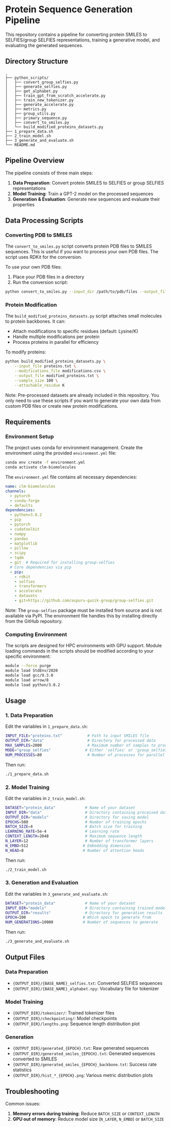 # Protein Sequence Generation Pipeline

This repository contains a pipeline for converting protein SMILES to SELFIES/group SELFIES representations, training a generative model, and evaluating the generated sequences.

## Directory Structure

```
.
├── python_scripts/
│   ├── convert_group_selfies.py
│   ├── generate_selfies.py
│   ├── get_alphabet.py
│   ├── train_gpt_from_scratch_accelerate.py
│   ├── train_new_tokenizer.py
│   ├── generate_accelerate.py
│   ├── metrics.py
│   ├── group_utils.py
│   ├── primary_sequence.py
│   ├── convert_to_smiles.py
│   └── build_modified_proteins_datasets.py
├── 1_prepare_data.sh
├── 2_train_model.sh
├── 3_generate_and_evaluate.sh
└── README.md
```

## Pipeline Overview

The pipeline consists of three main steps:

1. **Data Preparation**: Convert protein SMILES to SELFIES or group SELFIES representations
2. **Model Training**: Train a GPT-2 model on the processed sequences
3. **Generation & Evaluation**: Generate new sequences and evaluate their properties

## Data Processing Scripts

### Converting PDB to SMILES
The `convert_to_smiles.py` script converts protein PDB files to SMILES sequences. This is useful if you want to process your own PDB files. The script uses RDKit for the conversion.

To use your own PDB files:
1. Place your PDB files in a directory
2. Run the conversion script:
```bash
python convert_to_smiles.py --input_dir /path/to/pdb/files --output_file proteins.txt
```

### Protein Modification
The `build_modified_proteins_datasets.py` script attaches small molecules to protein backbones. It can:
- Attach modifications to specific residues (default: Lysine/K)
- Handle multiple modifications per protein
- Process proteins in parallel for efficiency

To modify proteins:
```bash
python build_modified_proteins_datasets.py \
    --input_file proteins.txt \
    --modifications_file modifications.csv \
    --output_file modified_proteins.txt \
    --sample_size 100 \
    --attachable_residue K
```

Note: Pre-processed datasets are already included in this repository. You only need to use these scripts if you want to generate your own data from custom PDB files or create new protein modifications.

## Requirements

### Environment Setup

The project uses conda for environment management. Create the environment using the provided `environment.yml` file:

```bash
conda env create -f environment.yml
conda activate clm-biomolecules
```

The `environment.yml` file contains all necessary dependencies:

```yaml
name: clm-biomolecules
channels:
  - pytorch
  - conda-forge
  - defaults
dependencies:
  - python=3.8.2
  - pip
  - pytorch
  - cudatoolkit
  - numpy
  - pandas
  - matplotlib
  - pillow
  - scipy
  - tqdm
  - git  # Required for installing group-selfies
  # Core dependencies via pip
  - pip:
    - rdkit
    - selfies
    - transformers
    - accelerate
    - datasets
    - git+https://github.com/aspuru-guzik-group/group-selfies.git
```

Note: The `group-selfies` package must be installed from source and is not available via PyPI. The environment file handles this by installing directly from the GitHub repository.

### Computing Environment

The scripts are designed for HPC environments with GPU support. Module loading commands in the scripts should be modified according to your specific environment:

```bash
module --force purge
module load StdEnv/2020 
module load gcc/9.3.0 
module load arrow/8
module load python/3.8.2
```

## Usage

### 1. Data Preparation

Edit the variables in `1_prepare_data.sh`:

```bash
INPUT_FILE="proteins.txt"           # Path to input SMILES file
OUTPUT_DIR="data"                   # Directory for processed data
MAX_SAMPLES=2000                    # Maximum number of samples to process
MODE="group_selfies"               # Either 'selfies' or 'group_selfies'
NUM_PROCESSES=80                    # Number of processes for parallel computation
```

Then run:

```bash
./1_prepare_data.sh
```

### 2. Model Training

Edit the variables in `2_train_model.sh`:

```bash
DATASET="protein_data"             # Name of your dataset
INPUT_DIR="data"                   # Directory containing processed data
OUTPUT_DIR="models"                # Directory for saving model
EPOCHS=500                         # Number of training epochs
BATCH_SIZE=4                       # Batch size for training
LEARNING_RATE=5e-4                 # Learning rate
CONTEXT_LENGTH=2048                # Maximum sequence length
N_LAYER=12                         # Number of transformer layers
N_EMBD=512                        # Embedding dimension
N_HEAD=8                          # Number of attention heads
```

Then run:

```bash
./2_train_model.sh
```

### 3. Generation and Evaluation

Edit the variables in `3_generate_and_evaluate.sh`:

```bash
DATASET="protein_data"             # Name of your dataset
INPUT_DIR="models"                 # Directory containing trained model
OUTPUT_DIR="results"               # Directory for generation results
EPOCH=100                         # Which epoch to generate from
NUM_GENERATIONS=10000             # Number of sequences to generate
```

Then run:

```bash
./3_generate_and_evaluate.sh
```

## Output Files

### Data Preparation
- `{OUTPUT_DIR}/{BASE_NAME}_selfies.txt`: Converted SELFIES sequences
- `{OUTPUT_DIR}/{BASE_NAME}_alphabet.npy`: Vocabulary file for tokenizer

### Model Training
- `{OUTPUT_DIR}/tokenizer/`: Trained tokenizer files
- `{OUTPUT_DIR}/checkpointing/`: Model checkpoints
- `{OUTPUT_DIR}/lengths.png`: Sequence length distribution plot

### Generation
- `{OUTPUT_DIR}/generated_{EPOCH}.txt`: Raw generated sequences
- `{OUTPUT_DIR}/generated_smiles_{EPOCH}.txt`: Generated sequences converted to SMILES
- `{OUTPUT_DIR}/generated_smiles_{EPOCH}_backbone.txt`: Success rate statistics
- `{OUTPUT_DIR}/hist_*_{EPOCH}.png`: Various metric distribution plots

## Troubleshooting

Common issues:
1. **Memory errors during training**: Reduce `BATCH_SIZE` or `CONTEXT_LENGTH`
2. **GPU out of memory**: Reduce model size (`N_LAYER`, `N_EMBD`) or `BATCH_SIZE`
